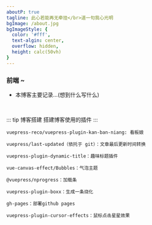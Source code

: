 ```yaml
---
aboutP: true
tagline: 此心若能再无牵挂</br>道一句我心光明
bgImage: /about.jpg
bgImageStyle: {
  color: '#fff',
  text-algin: center,
  overflow: hidden,
  height: calc(50vh)
}
---
```

### 前端 ~
- 本博客主要记录...(想到什么写什么)

</br>

::: tip 博客搭建
搭建博客使用的插件
:::

```
vuepress-reco/vuepress-plugin-kan-ban-niang: 看板娘

vuepress/last-updated（依托于 git）：文章最后更新时间转换

vuepress-plugin-dynamic-title：趣味标题插件

vue-canvas-effect/Bubbles：气泡主题

@vuepress/nprogress：加载条

vuepress-plugin-boxx：生成一条烧化

gh-pages：部署github pages

vuepress-plugin-cursor-effects：鼠标点击星星效果
```